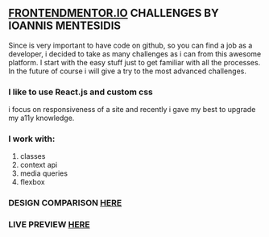 ## [FRONTENDMENTOR.IO](https://www.frontendmentor.io/) CHALLENGES BY IOANNIS MENTESIDIS

Since is very important to have code on github, so you can find a job as a developer, i decided to take as many challenges as
i can from this awesome platform. I start with the easy stuff just to get familiar with all the processes. In the future of course i will give a try to the most advanced challenges.

### I like to use React.js and custom css
i focus on responsiveness of a site and recently i gave my best to upgrade my a11y knowledge.

### I work with:
1. classes
2. context api
3. media queries
4. flexbox

### DESIGN COMPARISON [HERE](https://www.frontendmentor.io/solutions/blogr-landing-page-using-reactjs-UcbW4pvBk)
### LIVE PREVIEW [HERE](https://www.mentesidis-blogr.netlify.app)


